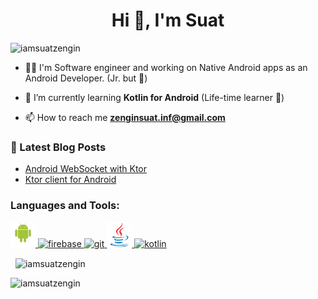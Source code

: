 <h1 align="center">Hi 👋, I'm Suat</h1>

<p align="left"> <img src="https://komarev.com/ghpvc/?username=iamsuatzengin&label=Profile%20views&color=0e75b6&style=flat" alt="iamsuatzengin" /> </p>

- 👨‍💻 I'm Software engineer and working on Native Android apps as an Android Developer. (Jr. but 🦾)

- 🌱 I’m currently learning **Kotlin for Android** (Life-time learner 👀)

- 📫 How to reach me **zenginsuat.inf@gmail.com**

### 📕 Latest Blog Posts

- [Android WebSocket with Ktor](https://medium.com/@suatzengin/android-websocket-with-ktor-server-client-d28b37cd38a4)
- [Ktor client for Android](https://medium.com/@suatzengin/ktor-client-for-android-7aa3082779a4)

<h3 align="left">Languages and Tools:</h3>
<p align="left"> <a href="https://developer.android.com" target="_blank" rel="noreferrer"> <img src="https://raw.githubusercontent.com/devicons/devicon/master/icons/android/android-original-wordmark.svg" alt="android" width="40" height="40"/> </a> <a href="https://firebase.google.com/" target="_blank" rel="noreferrer"> <img src="https://www.vectorlogo.zone/logos/firebase/firebase-icon.svg" alt="firebase" width="40" height="40"/> </a> <a href="https://git-scm.com/" target="_blank" rel="noreferrer"> <img src="https://www.vectorlogo.zone/logos/git-scm/git-scm-icon.svg" alt="git" width="40" height="40"/> </a> <a href="https://www.java.com" target="_blank" rel="noreferrer"> <img src="https://raw.githubusercontent.com/devicons/devicon/master/icons/java/java-original.svg" alt="java" width="40" height="40"/> </a> <a href="https://kotlinlang.org" target="_blank" rel="noreferrer"> <img src="https://www.vectorlogo.zone/logos/kotlinlang/kotlinlang-icon.svg" alt="kotlin" width="40" height="40"/> </a>   </p>

<p>&nbsp;
  <img align="center" 
       src="https://github-readme-stats-git-masterrstaa-rickstaa.vercel.app/api?username=iamsuatzengin&show_icons=true&theme=dark" 
       alt="iamsuatzengin" />
</p>
<p>
  <img align="left" src="https://github-readme-stats-git-masterrstaa-rickstaa.vercel.app/api/top-langs?username=iamsuatzengin&show_icons=true&theme=dark&layout=compact" alt="iamsuatzengin" />
</p>


